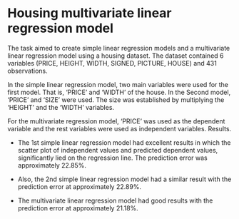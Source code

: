 # Housing multivariate linear regression model

The task aimed to create simple linear regression models and a multivariate linear regression model using a housing dataset. The dataset contained 6 variables (PRICE, HEIGHT, WIDTH, SIGNED, PICTURE, HOUSE) and 431 observations.

In the simple linear regression model, two main variables were used for the first model.
That is, ‘PRICE’ and ‘WIDTH’ of the house. In the Second model, ‘PRICE’ and ‘SIZE’ were used.
The size was established by multiplying the ‘HEIGHT’ and the ‘WIDTH’ variables.

For the multivariate regression model, ‘PRICE’ was used as the dependent variable and
the rest variables were used as independent variables.
Results.

- The 1st simple linear regression model had excellent results in which the
  scatter plot of independent values and predicted dependent values,
  significantly lied on the regression line. The prediction error was approximately 22.85%.

- Also, the 2nd simple linear regression model had a similar result
  with the prediction error at approximately 22.89%.

- The multivariate linear regression model had good results with
  the prediction error at approximately 21.18%.
